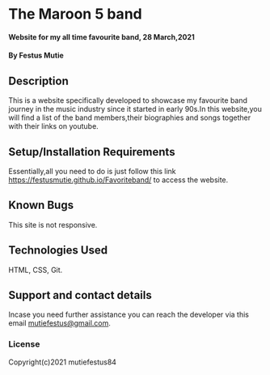 # The Maroon 5 band
####  Website for my all time favourite band, 28 March,2021
#### By Festus Mutie
## Description
This is a website specifically developed to showcase my favourite band journey in the music industry since it started in early 90s.In this website,you will find a list of the band members,their biographies and songs together with their links on youtube. 
## Setup/Installation Requirements
Essentially,all you need to do is just follow this link https://festusmutie.github.io/Favoriteband/  to access the website.
## Known Bugs
This site is not responsive.
## Technologies Used
HTML,
CSS,
Git.
## Support and contact details
Incase you need further assistance you can reach the developer via this email mutiefestus@gmail.com.
### License

Copyright(c)2021 mutiefestus84
